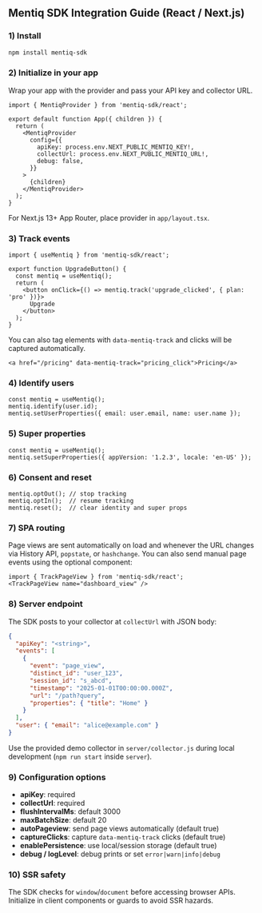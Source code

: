 ## Mentiq SDK Integration Guide (React / Next.js)

### 1) Install

```bash
npm install mentiq-sdk
```

### 2) Initialize in your app

Wrap your app with the provider and pass your API key and collector URL.

```tsx
import { MentiqProvider } from 'mentiq-sdk/react';

export default function App({ children }) {
  return (
    <MentiqProvider
      config={{
        apiKey: process.env.NEXT_PUBLIC_MENTIQ_KEY!,
        collectUrl: process.env.NEXT_PUBLIC_MENTIQ_URL!,
        debug: false,
      }}
    >
      {children}
    </MentiqProvider>
  );
}
```

For Next.js 13+ App Router, place provider in `app/layout.tsx`.

### 3) Track events

```tsx
import { useMentiq } from 'mentiq-sdk/react';

export function UpgradeButton() {
  const mentiq = useMentiq();
  return (
    <button onClick={() => mentiq.track('upgrade_clicked', { plan: 'pro' })}>
      Upgrade
    </button>
  );
}
```

You can also tag elements with `data-mentiq-track` and clicks will be captured automatically.

```tsx
<a href="/pricing" data-mentiq-track="pricing_click">Pricing</a>
```

### 4) Identify users

```tsx
const mentiq = useMentiq();
mentiq.identify(user.id);
mentiq.setUserProperties({ email: user.email, name: user.name });
```

### 5) Super properties

```tsx
const mentiq = useMentiq();
mentiq.setSuperProperties({ appVersion: '1.2.3', locale: 'en-US' });
```

### 6) Consent and reset

```tsx
mentiq.optOut(); // stop tracking
mentiq.optIn();  // resume tracking
mentiq.reset();  // clear identity and super props
```

### 7) SPA routing

Page views are sent automatically on load and whenever the URL changes via History API, `popstate`, or `hashchange`. You can also send manual page events using the optional component:

```tsx
import { TrackPageView } from 'mentiq-sdk/react';
<TrackPageView name="dashboard_view" />
```

### 8) Server endpoint

The SDK posts to your collector at `collectUrl` with JSON body:

```json
{
  "apiKey": "<string>",
  "events": [
    {
      "event": "page_view",
      "distinct_id": "user_123",
      "session_id": "s_abcd",
      "timestamp": "2025-01-01T00:00:00.000Z",
      "url": "/path?query",
      "properties": { "title": "Home" }
    }
  ],
  "user": { "email": "alice@example.com" }
}
```

Use the provided demo collector in `server/collector.js` during local development (`npm run start` inside `server`).

### 9) Configuration options

- **apiKey**: required
- **collectUrl**: required
- **flushIntervalMs**: default 3000
- **maxBatchSize**: default 20
- **autoPageview**: send page views automatically (default true)
- **captureClicks**: capture `data-mentiq-track` clicks (default true)
- **enablePersistence**: use local/session storage (default true)
- **debug / logLevel**: debug prints or set `error|warn|info|debug`

### 10) SSR safety

The SDK checks for `window`/`document` before accessing browser APIs. Initialize in client components or guards to avoid SSR hazards.


